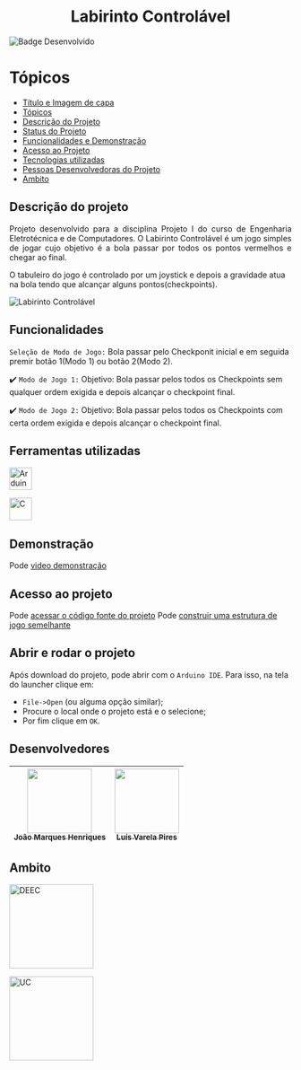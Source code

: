 <h1 align="center"> Labirinto Controlável </h1>

![Badge Desenvolvido](https://img.shields.io/badge/Status-Developed-blue)

# Tópicos

* [Título e Imagem de capa](#Título-e-Imagem-de-capa)
* [Tópicos](#Tópicos)
* [Descrição do Projeto](#descrição-do-projeto)
* [Status do Projeto](#status-do-Projeto)
* [Funcionalidades e Demonstração](Demonstração)
* [Acesso ao Projeto](#acesso-ao-projeto)
* [Tecnologias utilizadas](#Ferramentas-utilizadas)
* [Pessoas Desenvolvedoras do Projeto](#pessoas-desenvolvedoras)
* [Ambito](#Ambito)

## Descrição do projeto 

<p align="justify">
 Projeto desenvolvido para a disciplina Projeto I do curso de Engenharia Eletrotécnica e de Computadores. O Labirinto Controlável é um jogo simples de jogar cujo objetivo é a bola passar por todos os pontos vermelhos e chegar ao final.

O tabuleiro do jogo é controlado por um joystick e depois a gravidade atua na bola tendo que alcançar alguns pontos(checkpoints).

![Labirinto Controlável](https://github.com/user-attachments/assets/2bc9e401-d9a5-4b15-bba6-4d388d28770c)
</p>



## Funcionalidades

`Seleção de Modo de Jogo:` Bola passar pelo Checkponit inicial e em seguida premir botão 1(Modo 1) ou botão 2(Modo 2).

:heavy_check_mark: `Modo de Jogo 1:` Objetivo: Bola passar pelos todos os Checkpoints sem qualquer ordem exigida e depois alcançar o checkpoint final.

:heavy_check_mark: `Modo de Jogo 2:` Objetivo: Bola passar pelos todos os Checkpoints com certa ordem exigida e depois alcançar o checkpoint final.


## Ferramentas utilizadas
<a href="https://www.arduino.cc/" target="_blank"> <img src="https://github.com/user-attachments/assets/18bc824d-4e6e-4e69-9b7a-6f0517b02a87" alt="Arduino" width="40" height="40"/> 

<a href="https://www.w3schools.com/c/c_intro.php" target="_blank"> <img src="https://github.com/user-attachments/assets/f7f5e428-10d6-41af-8076-f3ea7734c9c5" alt="C" width="40" height="40"/> </a>

## Demonstração

Pode [video demonstração](https://youtu.be/noK9392qMWw )


###
## Acesso ao projeto

Pode [acessar o código fonte do projeto](https://github.com/joaoh2244/Projeto-1_LEEC)
Pode [construir uma estrutura de jogo semelhante](https://www.youtube.com/watch?v=vPXJ-jp0rnk)


## Abrir e rodar o projeto

Após download do projeto, pode abrir com o `Arduino IDE`. Para isso, na tela do launcher clique em:
- `File->Open` (ou alguma opção similar);
- Procure o local onde o projeto está e o selecione;
- Por fim clique em `OK`.


## Desenvolvedores

| [<img src="https://github.com/user-attachments/assets/755374a4-a107-4a43-abab-b1789c72fbb5" width=115><br><sub>João Marques Henriques</sub>](https://github.com/joaoh22) |  [<img src="https://avatars.githubusercontent.com/u/38091359?v=4" width=115><br><sub>Luís Varela Pires</sub>](https://github.com/crovim)  |
| :---: | :---: 



## Ambito
<a href="https://web.deec.uc.pt/" target="_blank"> <img src="https://github.com/user-attachments/assets/3a42c2d0-e1d3-4fe4-bb6e-6b987f243406" alt="DEEC" width="150" height="150"/> 

<a href="https://www.uc.pt/" target="_blank"> <img src="https://github.com/user-attachments/assets/76aa05ae-4a92-45a2-a813-f028e0f4d295" alt="UC" width="150" height="150"/> 


